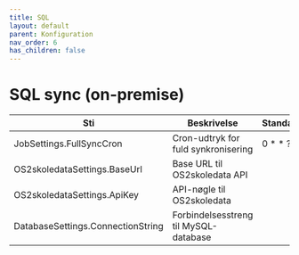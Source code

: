 ```yaml
---
title: SQL
layout: default
parent: Konfiguration
nav_order: 6
has_children: false
---
```

# SQL sync (on-premise)

| Sti | Beskrivelse | Standardværdi |
| --- | --- | --- |
| JobSettings.FullSyncCron | Cron-udtryk for fuld synkronisering | 0 \* \* ? \* \* |
| OS2skoledataSettings.BaseUrl | Base URL til OS2skoledata API |     |
| OS2skoledataSettings.ApiKey | API-nøgle til OS2skoledata |     |
| DatabaseSettings.ConnectionString | Forbindelsesstreng til MySQL-database |     |